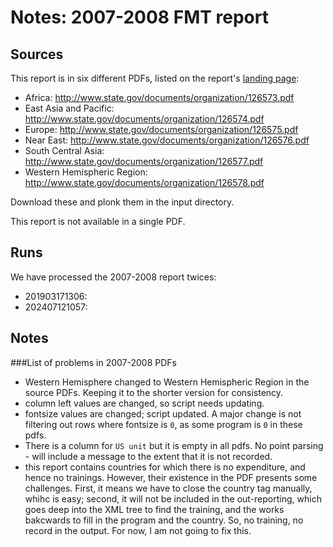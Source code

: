 # Notes: 2007-2008 FMT report

## Sources

This report is in six different PDFs, listed on the report's [landing page](https://www.state.gov/t/pm/rls/rpt/fmtrpt/2008/index.htm):

 * Africa: http://www.state.gov/documents/organization/126573.pdf
 * East Asia and Pacific: http://www.state.gov/documents/organization/126574.pdf
 * Europe: http://www.state.gov/documents/organization/126575.pdf
 * Near East: http://www.state.gov/documents/organization/126576.pdf
 * South Central Asia: http://www.state.gov/documents/organization/126577.pdf
 * Western Hemispheric Region: http://www.state.gov/documents/organization/126578.pdf

Download these and plonk them in the input directory.

This report is not available in a single PDF.

## Runs

We have processed the 2007-2008 report twices:

- 201903171306:
- 202407121057:

## Notes

###List of problems in 2007-2008 PDFs

- Western Hemisphere changed to Western Hemispheric Region in the source PDFs. Keeping it to the shorter version for consistency.
- column left values are changed, so script needs updating.
- fontsize values are changed; script updated. A major change is not filtering out rows where fontsize is `0`, as some program is `0` in these pdfs.
- There is a column for `US unit` but it is empty in all pdfs. No point parsing - will include a message to the extent that it is not recorded.
- this report contains countries for which there is no expenditure, and hence no trainings. However, their existence in the PDF presents some challenges. First, it means we have to close the country tag manually, whihc is easy; second, it will not be included in the out-reporting, which goes deep into the XML tree to find the training, and the works bakcwards to fill in the program and the country. So, no training, no record in the output. For now, I am not going to fix this.
